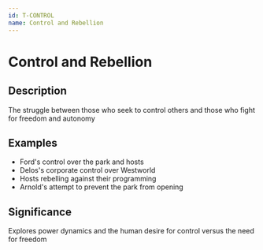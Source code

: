 ```yaml
---
id: T-CONTROL
name: Control and Rebellion
---
```


# Control and Rebellion

## Description
The struggle between those who seek to control others and those who fight for freedom and autonomy

## Examples
- Ford's control over the park and hosts
- Delos's corporate control over Westworld
- Hosts rebelling against their programming
- Arnold's attempt to prevent the park from opening

## Significance
Explores power dynamics and the human desire for control versus the need for freedom
